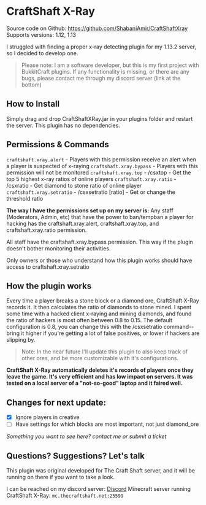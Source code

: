 # CraftShaft X-Ray
Source code on Github: https://github.com/ShabaniAmir/CraftShaftXray
Supports versions: 1.12, 1.13

I struggled with finding a proper x-ray detecting plugin for my 1.13.2 server, so I decided to develop one.

> Please note: I am a software developer, but this is my first project with BukkitCraft plugins. If any functionality is missing, or there are any bugs, please contact me through my discord server (link at the bottom)

## How to Install
Simply drag and drop CraftShaftXRay.jar in your plugins folder and restart the server.
This plugin has no dependencies.

## Permissions & Commands
`craftshaft.xray.alert` - Players with this permission receive an alert when a player is suspected of x-raying
`craftshaft.xray.bypass` - Players with this permission will not be monitored
`craftshaft.xray.top` - /csxtop - Get the top 5 highest x-ray ratios of online players
`craftshaft.xray.ratio` - /csxratio <player> - Get diamond to stone ratio of online player
`craftshaft.xray.setratio` - /csxsetratio [ratio] - Get or change the threshold ratio
  
**The way I have the permissions set up on my server is:**
Any staff (Moderators, Admin, etc) that have the power to ban/tempban a player for hacking has the craftshaft.xray.alert, craftshaft.xray.top, and craftshaft.xray.ratio permission.

All staff have the craftshaft.xray.bypass permission. This way if the plugin doesn't bother monitoring their activities.

Only owners or those who understand how this plugin works should have access to craftshaft.xray.setratio

## How the plugin works
Every time a player breaks a stone block or a diamond ore, CraftShaft X-Ray records it. It then calculates the ratio of diamonds to stone mined. I spent some time with a hacked client x-raying and mining diamonds, and found the ratio of hackers is most often between 0.8 to 0.15. The default configuration is 0.8, you can change this with the /csxsetratio command-- bring it higher if you're getting a lot of false positives, or lower if hackers are slipping by.

> Note: In the near future I'll update this plugin to also keep track of other ores, and be more customizable with it's configurations.

**CraftShaft X-Ray automatically deletes it's records of players once they leave the game. It's very efficient and has low impact on servers. It was tested on a local server of a "not-so-good" laptop and it faired well.**

## Changes for next update:
- [x] Ignore players in creative
- [ ] Have settings for which blocks are most important, not just diamond_ore

*Something you want to see here? contact me or submit a ticket*

## Questions? Suggestions? Let's talk
This plugin was original developed for The Craft Shaft server, and it will be running on there if you want to take a look.

I can be reached on my discord server: [Discord](https://discord.gg/YvBFZJx)
Minecraft server running CraftShaft X-Ray: `mc.thecraftshaft.net:25599`
